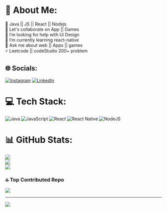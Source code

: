 # 💫 About Me:
🔭   Java || JS || React || Nodejs<br>👯 Let's collaborate on App || Games <br>🤝 I’m looking for help with Ui Design<br>🌱 I’m currently learning react-native<br>💬 Ask me about web || Apps || games<br>⚡ Leetcode || codeStudio 200+ problem


## 🌐 Socials:
[![Instagram](https://img.shields.io/badge/Instagram-%23E4405F.svg?logo=Instagram&logoColor=white)](https://instagram.com/rishikesh0586) [![LinkedIn](https://img.shields.io/badge/LinkedIn-%230077B5.svg?logo=linkedin&logoColor=white)](https://linkedin.com/in/rishikesh-pandey-61ab30219) 

# 💻 Tech Stack:
![Java](https://img.shields.io/badge/java-%23ED8B00.svg?style=for-the-badge&logo=java&logoColor=white) ![JavaScript](https://img.shields.io/badge/javascript-%23323330.svg?style=for-the-badge&logo=javascript&logoColor=%23F7DF1E) ![React](https://img.shields.io/badge/react-%2320232a.svg?style=for-the-badge&logo=react&logoColor=%2361DAFB) ![React Native](https://img.shields.io/badge/react_native-%2320232a.svg?style=for-the-badge&logo=react&logoColor=%2361DAFB) ![NodeJS](https://img.shields.io/badge/node.js-6DA55F?style=for-the-badge&logo=node.js&logoColor=white)
# 📊 GitHub Stats:
![](https://github-readme-stats.vercel.app/api?username=rishikesh0586&theme=radical&hide_border=false&include_all_commits=false&count_private=false)<br/>
![](https://github-readme-streak-stats.herokuapp.com/?user=rishikesh0586&theme=radical&hide_border=false)<br/>
![](https://github-readme-stats.vercel.app/api/top-langs/?username=rishikesh0586&theme=radical&hide_border=false&include_all_commits=false&count_private=false&layout=compact)

### 🔝 Top Contributed Repo
![](https://github-contributor-stats.vercel.app/api?username=rishikesh0586&limit=5&theme=dark&combine_all_yearly_contributions=true)

---
[![](https://visitcount.itsvg.in/api?id=rishikesh0586&icon=0&color=0)](https://visitcount.itsvg.in)

<!-- Proudly created with GPRM ( https://gprm.itsvg.in ) -->
